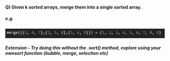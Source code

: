 #### Q) Given k sorted arrays, merge them into a single sorted array.

##### e.g.

![Example](./example-images/q6-example.png)

##### Extension - Try doing this without the .sort() method, explore using your ownsort function (bubble, merge, selection etc)

